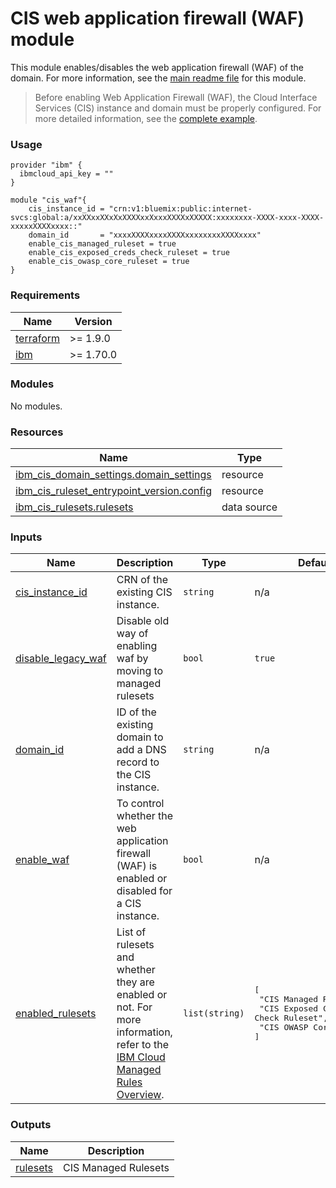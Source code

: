 # CIS web application firewall (WAF) module

This module enables/disables the web application firewall (WAF) of the domain. For more information, see the [main readme file](https://github.com/terraform-ibm-modules/terraform-ibm-cis/tree/main/docs/README.md) for this module.

>  Before enabling Web Application Firewall (WAF), the Cloud Interface Services (CIS) instance and domain must be properly configured. For more detailed information, see the [complete example](https://github.com/terraform-ibm-modules/terraform-ibm-cis/blob/main/examples/complete/main.tf).

### Usage
```
provider "ibm" {
  ibmcloud_api_key = ""
}

module "cis_waf"{
    cis_instance_id = "crn:v1:bluemix:public:internet-svcs:global:a/xxXXxxXXxXxXXXXxxXxxxXXXXxXXXXX:xxxxxxxx-XXXX-xxxx-XXXX-xxxxxXXXXxxxx::"
    domain_id       = "xxxxXXXXxxxxXXXXxxxxxxxxXXXXxxxx"
    enable_cis_managed_ruleset = true
    enable_cis_exposed_creds_check_ruleset = true
    enable_cis_owasp_core_ruleset = true
}
```

<!-- BEGINNING OF PRE-COMMIT-TERRAFORM DOCS HOOK -->
### Requirements

| Name | Version |
|------|---------|
| <a name="requirement_terraform"></a> [terraform](#requirement\_terraform) | >= 1.9.0 |
| <a name="requirement_ibm"></a> [ibm](#requirement\_ibm) | >= 1.70.0 |

### Modules

No modules.

### Resources

| Name | Type |
|------|------|
| [ibm_cis_domain_settings.domain_settings](https://registry.terraform.io/providers/IBM-Cloud/ibm/latest/docs/resources/cis_domain_settings) | resource |
| [ibm_cis_ruleset_entrypoint_version.config](https://registry.terraform.io/providers/IBM-Cloud/ibm/latest/docs/resources/cis_ruleset_entrypoint_version) | resource |
| [ibm_cis_rulesets.rulesets](https://registry.terraform.io/providers/IBM-Cloud/ibm/latest/docs/data-sources/cis_rulesets) | data source |

### Inputs

| Name | Description | Type | Default | Required |
|------|-------------|------|---------|:--------:|
| <a name="input_cis_instance_id"></a> [cis\_instance\_id](#input\_cis\_instance\_id) | CRN of the existing CIS instance. | `string` | n/a | yes |
| <a name="input_disable_legacy_waf"></a> [disable\_legacy\_waf](#input\_disable\_legacy\_waf) | Disable old way of enabling waf by moving to managed rulesets | `bool` | `true` | no |
| <a name="input_domain_id"></a> [domain\_id](#input\_domain\_id) | ID of the existing domain to add a DNS record to the CIS instance. | `string` | n/a | yes |
| <a name="input_enable_waf"></a> [enable\_waf](#input\_enable\_waf) | To control whether the web application firewall (WAF) is enabled or disabled for a CIS instance. | `bool` | n/a | yes |
| <a name="input_enabled_rulesets"></a> [enabled\_rulesets](#input\_enabled\_rulesets) | List of rulesets and whether they are enabled or not. For more information, refer to the [IBM Cloud Managed Rules Overview](https://cloud.ibm.com/docs/cis?topic=cis-managed-rules-overview). | `list(string)` | <pre>[<br/>  "CIS Managed Ruleset",<br/>  "CIS Exposed Credentials Check Ruleset",<br/>  "CIS OWASP Core Ruleset"<br/>]</pre> | no |

### Outputs

| Name | Description |
|------|-------------|
| <a name="output_rulesets"></a> [rulesets](#output\_rulesets) | CIS Managed Rulesets |
<!-- END OF PRE-COMMIT-TERRAFORM DOCS HOOK -->
